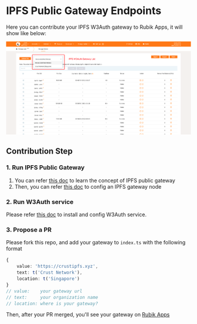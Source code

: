 # IPFS Public Gateway Endpoints

Here you can contribute your IPFS W3Auth gateway to Rubik Apps, it will show like below:

![gw list](./docs/images/gw-list.png)

## Contribution Step

### 1. Run IPFS Public Gateway

1. You can refer [this doc](https://docs.ipfs.io/concepts/ipfs-gateway/#gateway-types) to learn the concept of IPFS public gateway
2. Then, you can refer [this doc](https://docs.ipfs.io/how-to/configure-node/#gateway) to config an IPFS gateway node

### 2. Run W3Auth service

Please refer [this doc](https://wiki.crust.network/docs/en/buildIPFSWeb3AuthGW#deploy) to install and config W3Auth service.

### 3. Propose a PR

Please fork this repo, and add your gateway to `index.ts` with the following format

```typescript
{
    value: 'https://crustipfs.xyz',
    text: t('Crust Network'),
    location: t('Singapore')
}
// value:    your gateway url
// text:     your organization name
// location: where is your gateway?
```

Then, after your PR merged, you'll see your gateway on [Rubik Apps](https://apps.crust.network/)
